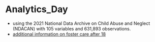 # Analytics_Day
- using the 2021 National Data Archive on Child Abuse and Neglect (NDACAN) with 105 variables and 631,893 observations.
- [additional information on foster care after 18](https://www.childwelfare.gov/pubpdfs/extensionfc.pdf)
